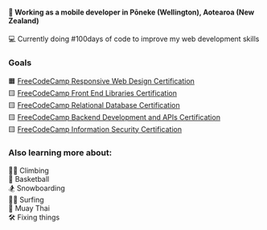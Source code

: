 
#### 📱 Working as a mobile developer in Pōneke (Wellington), Aotearoa (New Zealand)

💻 Currently doing #100days of code to improve my web development skills

### Goals
🟧 [FreeCodeCamp Responsive Web Design Certification](https://www.freecodecamp.org/learn/2022/responsive-web-design/)  
🟨 [FreeCodeCamp Front End Libraries Certification](https://www.freecodecamp.org/learn/front-end-development-libraries/)  
🟨 [FreeCodeCamp Relational Database Certification](https://www.freecodecamp.org/learn/relational-database/)  
🟨 [FreeCodeCamp Backend Development and APIs Certification](https://www.freecodecamp.org/learn/back-end-development-and-apis/)  
🟨 [FreeCodeCamp Information Security Certification](https://www.freecodecamp.org/learn/information-security/)  

### Also learning more about:
🧗‍♀️ Climbing  
🏀 Basketball  
🏂 Snowboarding  
🏄‍♀️ Surfing  
🥊 Muay Thai  
🛠️ Fixing things  


